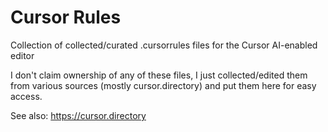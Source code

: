 # Cursor Rules

Collection of collected/curated .cursorrules files for the Cursor AI-enabled
editor

I don't claim ownership of any of these files, I just collected/edited them
from various sources (mostly cursor.directory) and put them here for easy
access.

See also: <https://cursor.directory>
